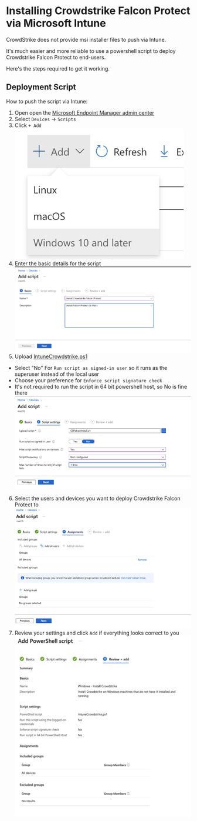 # Installing Crowdstrike Falcon Protect via Microsoft Intune

CrowdStrike does not provide msi installer files to push via Intune.

It's much easier and more reliable to use a powershell script to deploy Crowdstrike Falcon Protect to end-users.

Here's the steps required to get it working.

## Deployment Script

How to push the script via Intune:

1. Open open the [Microsoft Endpoint Manager admin center](https://endpoint.microsoft.com/#home)
2. Select `Devices` -> `Scripts`
3. Click `+ Add`\
   ![Step 1 - Create Script](img/script_1.png?raw=true)
4. Enter the basic details for the script\
   ![Step 2 - Basic Script Options](img/script_2.png?raw=true)
5. Upload [IntuneCrowdstrike.ps1](IntuneCrowdstrike.ps1)

- Select "No" For `Run script as signed-in user` so it runs as the superuser instead of the local user
- Choose your preference for `Enforce script signature check`
- It's not required to run the script in 64 bit powershell host, so No is fine there
  ![Step 3 - Script Settings](img/script_3.png?raw=true)

6. Select the users and devices you want to deploy Crowdstrike Falcon Protect to\
   ![Step 4 - Script Assignments](img/script_4.png?raw=true)
7. Review your settings and click `Add` if everything looks correct to you\
   ![Step 5 - Script Review](img/script_5.png?raw=true)
